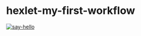# hexlet-my-first-workflow

[![say-hello](https://github.com/tusia95/hexlet-my-first-workflow/actions/workflows/say-hello.yml/badge.svg)](https://github.com/tusia95/hexlet-my-first-workflow/actions/workflows/say-hello.yml)
